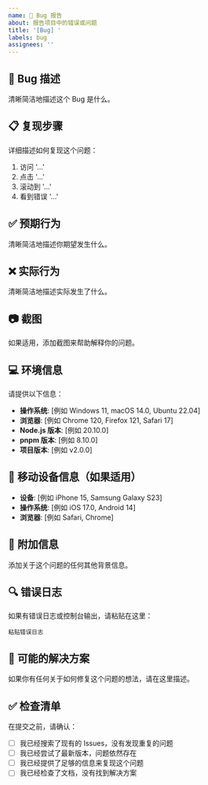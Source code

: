 ```yaml
---
name: 🐛 Bug 报告
about: 报告项目中的错误或问题
title: '[Bug] '
labels: bug
assignees: ''
---
```


## 🐛 Bug 描述

清晰简洁地描述这个 Bug 是什么。

## 📋 复现步骤

详细描述如何复现这个问题：

1. 访问 '...'
2. 点击 '...'
3. 滚动到 '...'
4. 看到错误 '...'

## ✅ 预期行为

清晰简洁地描述你期望发生什么。

## ❌ 实际行为

清晰简洁地描述实际发生了什么。

## 📷 截图

如果适用，添加截图来帮助解释你的问题。

## 💻 环境信息

请提供以下信息：

- **操作系统**: [例如 Windows 11, macOS 14.0, Ubuntu 22.04]
- **浏览器**: [例如 Chrome 120, Firefox 121, Safari 17]
- **Node.js 版本**: [例如 20.10.0]
- **pnpm 版本**: [例如 8.10.0]
- **项目版本**: [例如 v2.0.0]

## 📱 移动设备信息（如果适用）

- **设备**: [例如 iPhone 15, Samsung Galaxy S23]
- **操作系统**: [例如 iOS 17.0, Android 14]
- **浏览器**: [例如 Safari, Chrome]

## 📝 附加信息

添加关于这个问题的任何其他背景信息。

## 🔍 错误日志

如果有错误日志或控制台输出，请粘贴在这里：

```
粘贴错误日志
```

## 🤔 可能的解决方案

如果你有任何关于如何修复这个问题的想法，请在这里描述。

## ✅ 检查清单

在提交之前，请确认：

- [ ] 我已经搜索了现有的 Issues，没有发现重复的问题
- [ ] 我已经尝试了最新版本，问题依然存在
- [ ] 我已经提供了足够的信息来复现这个问题
- [ ] 我已经检查了文档，没有找到解决方案
